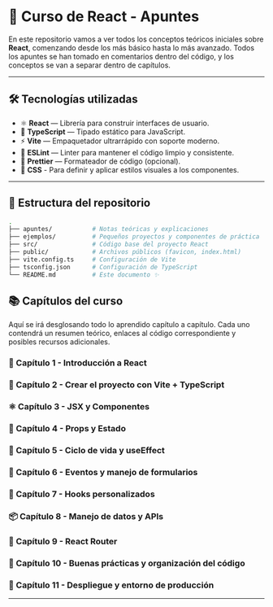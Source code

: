# 📘 Curso de React - Apuntes

En este repositorio vamos a ver todos los conceptos teóricos iniciales sobre **React**, comenzando desde los más básico hasta lo
más avanzado. Todos los apuntes se han tomado en comentarios dentro del código, y los conceptos se van a separar dentro de capítulos.

---

## 🛠️ Tecnologías utilizadas

- ⚛️ **React** — Librería para construir interfaces de usuario.
- 💙 **TypeScript** — Tipado estático para JavaScript.
- ⚡ **Vite** — Empaquetador ultrarrápido con soporte moderno.
- 📏 **ESLint** — Linter para mantener el código limpio y consistente.
- 🎨 **Prettier** — Formateador de código (opcional).
- 🎨 **CSS** - Para definir y aplicar estilos visuales a los componentes.
---

## 📂 Estructura del repositorio

```bash
.
├── apuntes/           # Notas teóricas y explicaciones
├── ejemplos/          # Pequeños proyectos y componentes de práctica
├── src/               # Código base del proyecto React
├── public/            # Archivos públicos (favicon, index.html)
├── vite.config.ts     # Configuración de Vite
├── tsconfig.json      # Configuración de TypeScript
└── README.md          # Este documento ✨

```

## 📚 Capítulos del curso

Aquí se irá desglosando todo lo aprendido capítulo a capítulo. Cada uno contendrá un resumen teórico, enlaces al código correspondiente y posibles recursos adicionales.

### 📘 Capítulo 1 - Introducción a React
<!-- Explicación general, por qué React, características clave... -->

### 🧱 Capítulo 2 - Crear el proyecto con Vite + TypeScript
<!-- Explicación del setup inicial, estructura del proyecto... -->

### ⚛️ Capítulo 3 - JSX y Componentes
<!-- Qué es JSX, cómo crear componentes, diferencias entre funciones y clases... -->

### 🎯 Capítulo 4 - Props y Estado
<!-- Cómo funcionan las props, el estado con useState, ejemplos... -->

### 🔄 Capítulo 5 - Ciclo de vida y useEffect
<!-- Introducción a useEffect, dependencias, ciclo de vida simulado... -->

### 🔗 Capítulo 6 - Eventos y manejo de formularios
<!-- onClick, onChange, ejemplos con inputs y formularios controlados... -->

### 🧠 Capítulo 7 - Hooks personalizados
<!-- Crear tus propios hooks reutilizables, ejemplos... -->

### 📦 Capítulo 8 - Manejo de datos y APIs
<!-- fetch, async/await, manejo de respuestas, loading y errores... -->

### 🧭 Capítulo 9 - React Router
<!-- Rutas, navegación entre vistas, parámetros, rutas anidadas... -->

### 🧼 Capítulo 10 - Buenas prácticas y organización del código
<!-- Nombres, estructura, componentes reutilizables, estilos, etc... -->

### 🚀 Capítulo 11 - Despliegue y entorno de producción
<!-- Cómo preparar la app para producción, Vite build, Netlify, Vercel... -->

---



